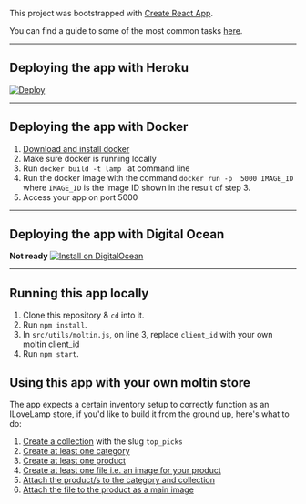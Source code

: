 This project was bootstrapped with [Create React App](https://github.com/facebookincubator/create-react-app).

You can find a guide to some of the most common tasks [here](https://github.com/facebookincubator/create-react-app/blob/master/packages/react-scripts/template/README.md).
 
---

## Deploying the app with Heroku

[![Deploy](https://www.herokucdn.com/deploy/button.png)](https://heroku.com/deploy)

---

## Deploying the app with Docker

1. [Download and install docker](https://docs.docker.com/engine/installation/)
2. Make sure docker is running locally
3. Run `docker build -t lamp ` at command line
4. Run the docker image with the command `docker run -p 
5000 IMAGE_ID` where `IMAGE_ID` is the image ID shown in the result of step 3.
5. Access your app on port 5000

---

## Deploying the app with Digital Ocean
**Not ready**
[![Install on DigitalOcean](http://installer.71m.us/button.svg)](http://installer.71m.us/install?url=https://github.com/matthew1809/ILoveLamp-React)

---

## Running this app locally
1. Clone this repository & `cd` into it.
2. Run `npm install`.
3. In `src/utils/moltin.js`, on line 3, replace `client_id` with your own moltin client_id
4. Run `npm start`.

## Using this app with your own moltin store
The app expects a certain inventory setup to correctly function as an ILoveLamp store, if you'd like to build it from the ground up, here's what to do:

1. [Create a collection](https://docs.moltin.com/inventory/collection#creating-a-collection) with the slug `top_picks`
2. [Create at least one category](https://docs.moltin.com/inventory/category#creating-a-category)
3. [Create at least one product](https://docs.moltin.com/inventory/product#create-a-product)
4. [Create at least one file i.e. an image for your product](https://docs.moltin.com/content/files#upload-the-file)
5. [Attach the product/s to the category and collection](https://docs.moltin.com/inventory/product#adding-a-category-brand-or-collection)
6. [Attach the file to the product as a main image](https://moltin.api-docs.io/v2/product-relationships/create-product-to-main-image-relationships)